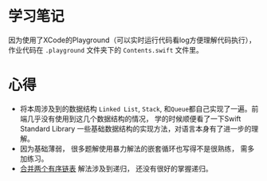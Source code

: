 # 学习笔记
因为使用了XCode的Playground（可以实时运行代码看log方便理解代码执行）， 作业代码在 `.playground` 文件夹下的 `Contents.swift` 文件里。

# 心得
- 将本周涉及到的数据结构 `Linked List`, `Stack`, 和`Queue`都自己实现了一遍。前端几乎没有使用到这几个数据结构的情况， 学的时候顺便看了一下Swift Standard Library 一些基础数据结构的实现方法，对语言本身有了进一步的理解。
- 因为基础薄弱， 很多题解使用暴力解法的嵌套循环也写得不是很熟练， 需多加练习。
- [合并两个有序链表](https://leetcode-cn.com/problems/merge-two-sorted-lists/) 解法涉及到递归， 还没有很好的掌握递归。
